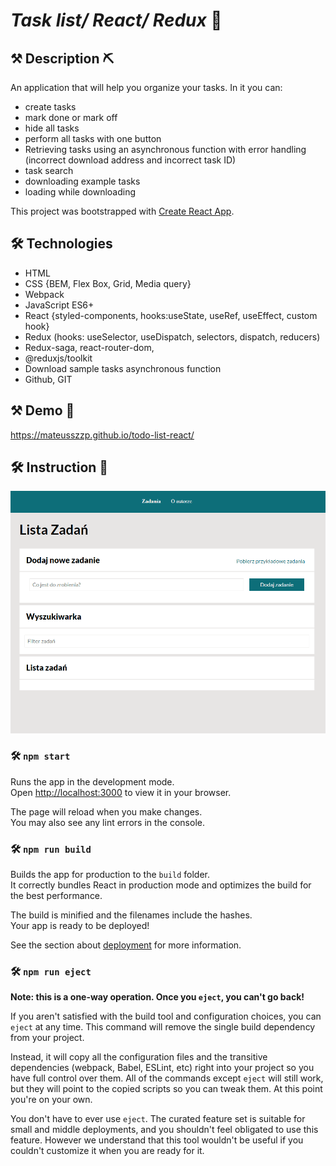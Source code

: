 #  ***Task list/ React/ Redux*** 📝 

## ⚒ **Description** ⛏
An application that will help you organize your tasks. In it you can:
- create tasks
- mark done or mark off
- hide all tasks
- perform all tasks with one button
- Retrieving tasks using an asynchronous function with error handling (incorrect download address and incorrect task ID)
- task search
- downloading example tasks
- loading while downloading


This project was bootstrapped with [Create React App](https://github.com/facebook/create-react-app).

## 🛠 **Technologies**
- HTML 
- CSS {BEM, Flex Box, Grid, Media query}
- Webpack
- JavaScript ES6+
- React  {styled-components, hooks:useState, useRef, useEffect, custom hook}
- Redux (hooks: useSelector, useDispatch, selectors, dispatch, reducers)
- Redux-saga, react-router-dom,
- @reduxjs/toolkit
- Download sample tasks asynchronous function
- Github, GIT 


## ⚒ **Demo** 📂
https://mateusszzp.github.io/todo-list-react/

## 🛠 **Instruction** 🔧
![The presentation](/todo_list_react.gif)


### 🛠 `npm start`

Runs the app in the development mode.\
Open [http://localhost:3000](http://localhost:3000) to view it in your browser.

The page will reload when you make changes.\
You may also see any lint errors in the console.



### 🛠 `npm run build`

Builds the app for production to the `build` folder.\
It correctly bundles React in production mode and optimizes the build for the best performance.

The build is minified and the filenames include the hashes.\
Your app is ready to be deployed!

See the section about [deployment](https://facebook.github.io/create-react-app/docs/deployment) for more information.

### 🛠 `npm run eject`

**Note: this is a one-way operation. Once you `eject`, you can't go back!**

If you aren't satisfied with the build tool and configuration choices, you can `eject` at any time. This command will remove the single build dependency from your project.

Instead, it will copy all the configuration files and the transitive dependencies (webpack, Babel, ESLint, etc) right into your project so you have full control over them. All of the commands except `eject` will still work, but they will point to the copied scripts so you can tweak them. At this point you're on your own.

You don't have to ever use `eject`. The curated feature set is suitable for small and middle deployments, and you shouldn't feel obligated to use this feature. However we understand that this tool wouldn't be useful if you couldn't customize it when you are ready for it.

